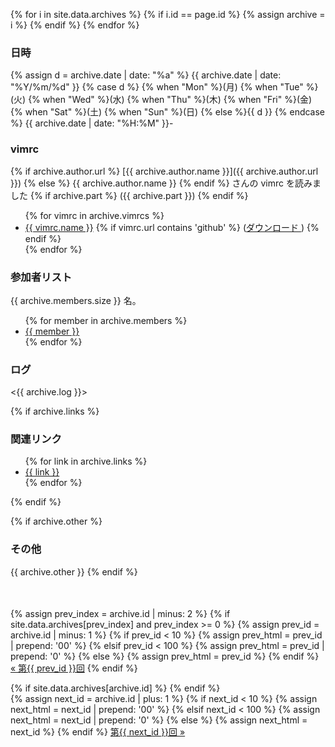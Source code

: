 {% for i in site.data.archives %}
  {% if i.id == page.id %}
    {% assign archive = i %}
  {% endif %}
{% endfor %}

### 日時
{% assign d = archive.date | date: "%a" %}
{{ archive.date | date: "%Y/%m/%d" }}
{% case d %}
  {% when "Mon" %}(月)
  {% when "Tue" %}(火)
  {% when "Wed" %}(水)
  {% when "Thu" %}(木)
  {% when "Fri" %}(金)
  {% when "Sat" %}(土)
  {% when "Sun" %}(日)
  {% else %}{{ d }}
  {% endcase %} {{ archive.date | date: "%H:%M" }}-


### vimrc

{% if archive.author.url %}
  [{{ archive.author.name }}]({{ archive.author.url }})
{% else %}
  {{ archive.author.name }}
{% endif %} さんの vimrc を読みました {% if archive.part %} ({{ archive.part }}) {% endif %}

<ul>
{% for vimrc in archive.vimrcs %}
  <li><a href="{{ vimrc.url }}">{{ vimrc.name }}</a>
      {% if vimrc.url contains 'github' %}
      (<a href="{{ vimrc.url | remove_first:'blob/' | replace:'https://github.com','https://raw.github.com' }}">ダウンロード
      </a>)
      {% endif %}
  </li>
{% endfor %}
</ul>

### 参加者リスト

{{ archive.members.size }} 名。

<ul>
{% for member in archive.members %}
  <li><a href="{{ site.github.url | replace: 'http://', '//' }}/stat/#/u/{{ member }}">{{ member }}</a></li>
{% endfor %}
</ul>

### ログ
<{{ archive.log }}>

{% if archive.links %}
### 関連リンク
<ul>
{% for link in archive.links %}
  <li><a href="{{ link }}">{{ link }}</a></li>
{% endfor %}
</ul>
{% endif %}

{% if archive.other %}
### その他
{{ archive.other }}
{% endif %}

<div id="archive-nav" style="margin-top: 50px; margin-bottom: 0px;">
{% assign prev_index = archive.id | minus: 2  %}
{% if site.data.archives[prev_index] and prev_index >= 0 %}
<span>
  {% assign prev_id = archive.id | minus: 1 %}
  {% if prev_id < 10 %}
    {% assign prev_html = prev_id | prepend: '00'  %}
  {% elsif prev_id < 100 %}
    {% assign prev_html = prev_id | prepend: '0' %}
  {% else %}
    {% assign prev_html = prev_id %}
  {% endif %}
  <a href="{{ prev_html }}.html">« 第{{ prev_id }}回</a>
</span>
{% endif %}

{% if site.data.archives[archive.id] %}
<span style="float: right;">
  {% assign next_id = archive.id | plus: 1 %}
  {% if next_id < 10 %}
    {% assign next_html = next_id | prepend: '00'  %}
  {% elsif next_id < 100 %}
    {% assign next_html = next_id | prepend: '0' %}
  {% else %}
    {% assign next_html = next_id %}
  {% endif %}
  <a href="{{ next_html }}.html">第{{ next_id }}回 »</a>
</span>
{% endif %}
</div>

